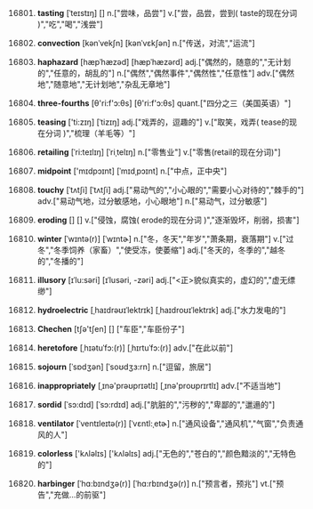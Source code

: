 16801. **tasting**
[ˈteɪstɪŋ]  []
n.["尝味，品尝"]  v.["尝，品尝，尝到( taste的现在分词 )","吃","喝","浅尝"]  

16802. **convection**
[kənˈvekʃn]  [kənˈvɛkʃən]
n.["传送，对流","运流"]  

16803. **haphazard**
[hæpˈhæzəd]  [hæpˈhæzərd]
adj.["偶然的，随意的","无计划的","任意的，胡乱的"]  n.["偶然","偶然事件","偶然性","任意性"]  adv.["偶然地","随意地","无计划地","杂乱无章地"]  

16804. **three-fourths**
[θ'ri:f'ɔ:θs]  [θ'ri:f'ɔ:θs]
quant.["四分之三（美国英语）"]  

16805. **teasing**
['ti:zɪŋ]  [ˈtizɪŋ]
adj.["戏弄的，逗趣的"]  v.["取笑，戏弄( tease的现在分词 )","梳理（羊毛等）"]  

16806. **retailing**
[ˈri:teɪlɪŋ]  [ˈriˌtelɪŋ]
n.["零售业"]  v.["零售(retail的现在分词)"]  

16807. **midpoint**
['mɪdpɔɪnt]  [ˈmɪdˌpɔɪnt]
n.["中点，正中央"]  

16808. **touchy**
[ˈtʌtʃi]  [ˈtʌtʃi]
adj.["易动气的","小心眼的","需要小心对待的","棘手的"]  adv.["易动气地，过分敏感地，小心眼地"]  n.["易动气，过分敏感"]  

16809. **eroding**
[]  []
v.["侵蚀，腐蚀( erode的现在分词 )","逐渐毁坏，削弱，损害"]  

16810. **winter**
[ˈwɪntə(r)]  [ˈwɪntɚ]
n.["冬，冬天","年岁","萧条期，衰落期"]  v.["过冬","冬季饲养（家畜）","使受冻，使萎缩"]  adj.["冬天的，冬季的","越冬的","冬播的"]  

16811. **illusory**
[ɪˈlu:səri]  [ɪˈlusəri, -zəri]
adj.["<正>貌似真实的，虚幻的","虚无缥缈"]  

16812. **hydroelectric**
[ˌhaɪdrəʊɪˈlektrɪk]  [ˌhaɪdroʊɪˈlektrɪk]
adj.["水力发电的"]  

16813. **Chechen**
[tʃə'tʃen]  []
["车臣","车臣份子"]  

16814. **heretofore**
[ˌhɪətuˈfɔ:(r)]  [ˌhɪrtuˈfɔ:(r)]
adv.["在此以前"]  

16815. **sojourn**
[ˈsɒdʒən]  [ˈsoʊdʒɜ:rn]
n.["逗留，旅居"]  

16816. **inappropriately**
[ˌɪnə'prəʊprɪətlɪ]  [ˌɪnə'proʊprɪrtlɪ]
adv.["不适当地"]  

16817. **sordid**
[ˈsɔ:dɪd]  [ˈsɔ:rdɪd]
adj.["肮脏的","污秽的","卑鄙的","邋遢的"]  

16818. **ventilator**
[ˈventɪleɪtə(r)]  [ˈvɛntl:ˌetɚ]
n.["通风设备","通风机","气窗","负责通风的人"]  

16819. **colorless**
['kʌləlɪs]  ['kʌləlɪs]
adj.["无色的","苍白的","颜色黯淡的","无特色的"]  

16820. **harbinger**
[ˈhɑ:bɪndʒə(r)]  [ˈhɑ:rbɪndʒə(r)]
n.["预言者，预兆"]  vt.["预告","充做…的前驱"]  

